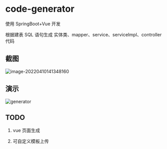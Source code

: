 # code-generator
使用 SpringBoot+Vue 开发

根据建表 SQL 语句生成 实体类、mapper、service、serviceImpl、controller 代码

## 截图

![image-20220410141348160](https://sunnyc-1306675975.cos.ap-beijing.myqcloud.com/image-20220410141348160.png)

## 演示

![generator](https://sunnyc-1306675975.cos.ap-beijing.myqcloud.com/generator.gif)

## TODO

1. vue 页面生成

2. 可自定义模板上传

